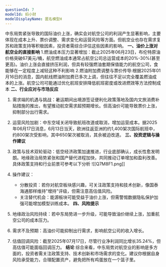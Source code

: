 ```yaml
---
questionId: 7
modelId: 蚂小财
modelDisplayName: 匿名模型H
---
```

中东局势紧张导致的国际油价上涨，确实会对航空公司的利润产生显著影响，主要体现在成本上升、票价调整、需求变化和运营风险等方面。但航空业也存在需求复苏和政策支持等积极因素，投资者需综合评估这些因素的影响。
**一、油价上涨对航空业的直接影响**
1.燃油成本压力显著增加：截止2025年06月23日，布伦特原油价格突破67美元/桶，航空燃油成本通常占航空公司总运营成本的20%-30%(甚至更高)。油价上涨会直接挤压利润，但具有较强燃油套期保值能力的航空公司，食能够在一定程度上减轻这种不利影响
2.燃油附加费调整与票价传导:根据2025年01月16日的消息，国内航线燃油附加费已多次上调，但往往不足以完全覆盖燃油成本的上涨。航空公司可能通过优化航班安排降低航班密度或改进燃效等方法控制成本
**二、行业应对与市场反应**

1. 需求端的机遇与挑战：暑运期间出境游签证便利化政策落地及国内文旅消费补贴措施的推出，有望推动航空需求超预期增长。但高油价可能导致票价上涨，抑制部分出行需求。

2. 运营风险加剧：中东空域关闭导致航班改道或取消，增加运营成本。据2025年06月17日消息，6月13日当天，欧洲往返亚洲的约1,400架次国际航班中，约800架次受影响，其中650架次被取消，其余被迫改道。
**三、投资逻辑与操作建议**

1. 政策与技术双轮驱动：低空经济政策加速推进，行业底部确认，成长性愈发明朗。地缘政治局势紧张和国产替代进程加快，共同推动订单增加和盈利改善。具体政策支持和行业前景可参考以下分析
![[Q7M8F1.png]]
2. 操作建议：
   - 分散投资：若你对航空板块感兴趣，可关注政策支持和技术创新，像国泰海通那样维持"增持"评级，但需注意高估值风险。
   - 关注替代机会：能源板块可能受益于油价上涨，但需警惕数据隐私保护加强可能增加模型训练成本。
**四、风险提示**

1. 地缘政治风险持续：若中东局势进一步升级，可能导致油价继续上涨，加重航空公司的成本压力。

2. 需求不及预期：高油价可能抑制出行需求，影响航空公司的收入增长。

3. 估值回调风险：截至2025年07月17日，尽管行业净利润同比增长35.24%，但高估值可能面临回调压力。
**结论**
综合来看，中东局势对航空业的影响是多方面的，投资者需关注政策支持、技术创新和市场需求的变化。建议你根据自身风险承受能力，合理配置资产，避免把所有鸡蛋放在一个篮子里。